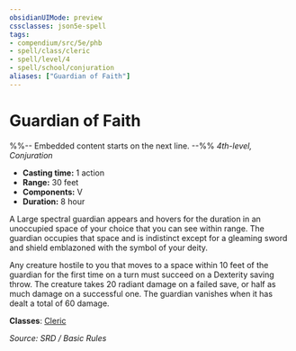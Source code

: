 ```yaml
---
obsidianUIMode: preview
cssclasses: json5e-spell
tags:
- compendium/src/5e/phb
- spell/class/cleric
- spell/level/4
- spell/school/conjuration
aliases: ["Guardian of Faith"]
---
```

# Guardian of Faith
%%-- Embedded content starts on the next line. --%%
*4th-level, Conjuration*  

- **Casting time:** 1 action
- **Range:** 30 feet
- **Components:** V
- **Duration:** 8 hour

A Large spectral guardian appears and hovers for the duration in an unoccupied space of your choice that you can see within range. The guardian occupies that space and is indistinct except for a gleaming sword and shield emblazoned with the symbol of your deity.

Any creature hostile to you that moves to a space within 10 feet of the guardian for the first time on a turn must succeed on a Dexterity saving throw. The creature takes 20 radiant damage on a failed save, or half as much damage on a successful one. The guardian vanishes when it has dealt a total of 60 damage.

**Classes**: [Cleric](Cleric.md)

*Source: SRD / Basic Rules*